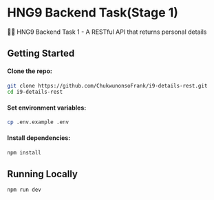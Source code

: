 # HNG9 Backend Task(Stage 1)

👩‍💻 HNG9 Backend Task 1 - A RESTful API that returns personal details

## Getting Started

#### Clone the repo:

```bash
git clone https://github.com/ChukwunonsoFrank/i9-details-rest.git
cd i9-details-rest
```

#### Set environment variables:

```bash
cp .env.example .env
```

#### Install dependencies:

```bash
npm install
```

## Running Locally

```bash
npm run dev
```